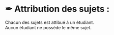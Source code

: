 # ✒ Attribution des sujets : 

Chacun des sujets est attibué à un étudiant.
<br>
Aucun étudiant ne possède le même sujet.
<br>



